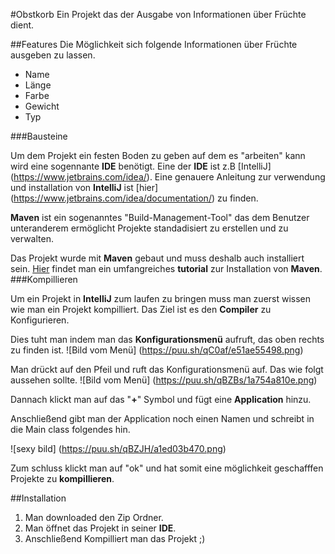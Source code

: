 #Obstkorb
Ein Projekt das der Ausgabe von Informationen über Früchte dient.


##Features
Die Möglichkeit sich folgende Informationen über Früchte ausgeben zu lassen.
* Name
* Länge
* Farbe
* Gewicht
* Typ


###Bausteine
 
Um dem Projekt ein festen Boden zu geben auf dem es "arbeiten" kann wird eine sogennante __IDE__ benötigt. 
Eine der __IDE__ ist z.B [IntelliJ] (https://www.jetbrains.com/idea/).
Eine genauere Anleitung zur verwendung und installation von __IntelliJ__ ist [hier] (https://www.jetbrains.com/idea/documentation/) zu finden.

__Maven__ ist ein sogenanntes "Build-Management-Tool" das dem Benutzer unteranderem ermöglicht Projekte standadisiert zu erstellen und zu verwalten.

Das Projekt wurde mit __Maven__ gebaut und muss deshalb auch installiert sein.
[Hier](https://maven.apache.org/guides/getting-started/index.html) findet man ein umfangreiches __tutorial__ zur Installation von __Maven__.
###Kompillieren

Um ein Projekt in __IntelliJ__ zum laufen zu bringen muss man zuerst wissen wie man ein Projekt kompilliert.
Das Ziel ist es den __Compiler__ zu Konfigurieren.

Dies tuht man indem man das __Konfigurationsmenü__ aufruft, das oben rechts zu finden ist.
![Bild vom Menü] (https://puu.sh/qC0af/e51ae55498.png)


Man drückt auf den Pfeil und ruft das Konfigurationsmenü auf.
Das wie folgt aussehen sollte. 
![Bild vom Menü] (https://puu.sh/qBZBs/1a754a810e.png)

Dannach klickt man auf das "__+__" Symbol und fügt eine __Application__ hinzu.

Anschließend gibt man der Application noch einen Namen und schreibt in die Main class folgendes hin.

 
![sexy bild] (https://puu.sh/qBZJH/a1ed03b470.png)

Zum schluss klickt man auf "ok" und hat somit eine möglichkeit geschafffen Projekte zu __kompillieren__.




##Installation

1. Man downloaded den Zip Ordner.
2. Man öffnet das Projekt in seiner __IDE__.
3. Anschließend Kompilliert man das Projekt ;)


